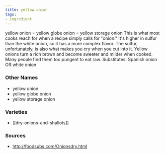 ```yaml
---
title: yellow onion
tags:
- ingredient
---
```

yellow onion = yellow globe onion = yellow storage onion This is what most cooks reach for when a recipe simply calls for "onion." It's higher in sulfur than the white onion, so it has a more complex flavor. The sulfur, unfortunately, is also what makes you cry when you cut into it. Yellow onions turn a rich brown and become sweeter and milder when cooked. Many people find them too pungent to eat raw. Substitutes: Spanish onion OR white onion

### Other Names

* yellow onion
* yellow globe onion
* yellow storage onion

### Varieties

* [[dry-onions-and-shallots]]

### Sources
* http://foodsubs.com/Onionsdry.html
